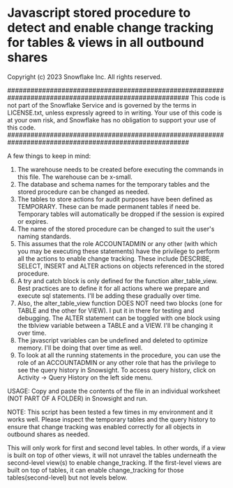 # Javascript stored procedure to detect and enable change tracking for tables & views in all outbound shares

Copyright (c) 2023 Snowflake Inc. All rights reserved.

####################################################################################################### 
This code is not part of the Snowflake Service and is governed by the terms in LICENSE.txt, unless expressly agreed to in writing.  Your use of this code is at your own risk, and Snowflake has no obligation to support your use of this code.
#######################################################################################################



A few things to keep in mind:

1.  The warehouse needs to be created before executing the commands in this file.  The warehouse can be x-small.
2.  The database and schema names for the temporary tables and the stored procedure can be changed as needed.
3.  The tables to store actions for audit purposes have been defined as TEMPORARY.  These can be made permanent tables if need be.  Temporary tables will automatically be dropped if the session is expired or expires.
4.  The name of the stored procedure can be changed to suit the user's naming standards.
5.  This assumes that the role ACCOUNTADMIN or any other (with which you may be executing these statements) have the privilege to perform all the actions to enable change tracking.  These include DESCRIBE, SELECT, INSERT and ALTER actions on objects referenced in the stored procedure. 
6.  A try and catch block is only defined for the function alter_table_view.  Best practices are to define it for all actions where we prepare and execute sql statements. I'll be adding these gradually over time.
7.  Also, the alter_table_view function DOES NOT need two blocks (one for TABLE and the other for VIEW).  I put it in there for testing and debugging.  The ALTER statement can be toggled with one block using the tblview variable between a TABLE and a VIEW.  I'll be changing it over time.
8.  The javascript variables can be undefined and deleted to optimize memory.  I'll be doing that over time as well.
9.  To look at all the running statements in the procedure, you can use the role of an ACCOUNTADMIN or any other role that has the privilege to see the query history in Snowsight.  To access query history, click on Activity -> Query History on the left side menu.

USAGE:
Copy and paste the contents of the file in an individual worksheet (NOT PART OF A FOLDER) in Snowsight and run.

NOTE:
This script has been tested a few times in my environment and it works well.  Please inspect the temporary tables and the query history to ensure that change tracking was enabled correctly for all objects in outbound shares as needed.

This will only work for first and second level tables.  In other words, if a view is built on top of other views, it will not unravel the tables underneath the second-level view(s) to enable change_tracking.  If the first-level views are built on top of tables, it can enable change_tracking for those tables(second-level) but not levels below.
